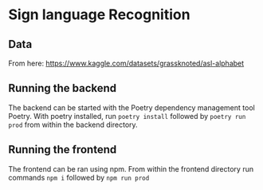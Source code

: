 # Sign language Recognition

## Data

From here:
https://www.kaggle.com/datasets/grassknoted/asl-alphabet


## Running the backend

The backend can be started with the Poetry dependency management tool Poetry. With poetry installed, run `poetry install` followed by `poetry run prod` from within the backend directory.


## Running the frontend

The frontend can be ran using npm. From within the frontend directory run commands `npm i` followed by `npm run prod`
